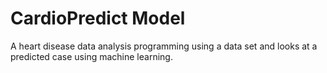 # CardioPredict Model
A heart disease data analysis programming using a data set and looks at a predicted case using machine learning.
